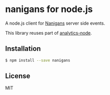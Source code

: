 
# nanigans for node.js

A node.js client for [Nanigans](http://www.nanigans.com/) server side events.

This library reuses part of [analytics-node](https://github.com/segmentio/analytics-node).

## Installation

```bash
$ npm install --save nanigans
```
## License
MIT
